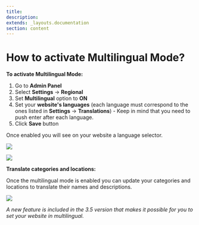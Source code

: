 ```yaml
---
title:
description:
extends: _layouts.documentation
section: content
---
```


# How to activate Multilingual Mode?

**To activate Multilingual Mode:**

1.  Go to  **Admin Panel**
2.  Select  **Settings**  ->  **Regional**
3.  Set  **Multilingual**  option to  **ON**
4.  Set your  **website's languages**  (each language must correspond to the ones listed in  **Settings**  ->  **Translations**) - Keep in mind that you need to push enter after each language.
5.  Click  **Save**  button

Once enabled you will see on your website a language selector.

![](/assets/images/multilingual-configuration.png)

![](/assets/images/multilingual-selector.png)

**Translate categories and locations:**

Once the multilingual mode is enabled you can update your categories and locations to translate their names and descriptions.

![](/assets/images/multilingual-translate-categories-locations.png)

*A new feature is included in the 3.5 version that makes it possible for you to set your website in multilingual.*
